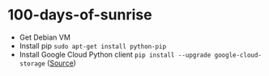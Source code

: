 # 100-days-of-sunrise

* Get Debian VM
* Install pip `sudo apt-get install python-pip`
* Install Google Cloud Python client `pip install --upgrade google-cloud-storage` ([Source](https://cloud.google.com/storage/docs/reference/libraries#client-libraries-install-python))
